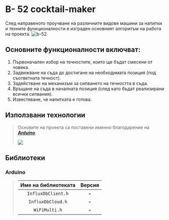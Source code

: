# B- 52 cocktail-maker

След направеното проучване на различните видове машини за напитки и техните функционалности е изграден основният алгоритъм на работа на проекта. 
![b-52](https://user-images.githubusercontent.com/126180854/233782882-9851f4c8-b0ce-44e6-8a41-d3157c78247c.png)

## Основните функционалности включват: 
1. Първоначален избор на течностите, които ще бъдат смесени от човека.
2. Задвижване на съда до достигане на необходимата позиция (под съответната течност).
3. Задействане на механизъм за сипването на течността в съда.
4. Връщане на съда в началната позиция (след като бъдат реализирани всички сипвания).
5. Известяване, че напитката е готова.

## Използвани технологии

> Основите на проекта са поставени именно благодарение на [***Arduino***](https://www.arduino.cc/).
>
>
>    <img src="DocsImages/arduino_logo.png"/>


## Библиотеки

### **Arduino**

> | **Име на библиотеката**  | **Версия** |
> | :-------------: |:----------:|
> | ``InfluxDbClient.h`` | **-** |
> | ``InfluxDbCloud.h`` | **-** |
> | ``WiFiMulti.h`` | **-** |
